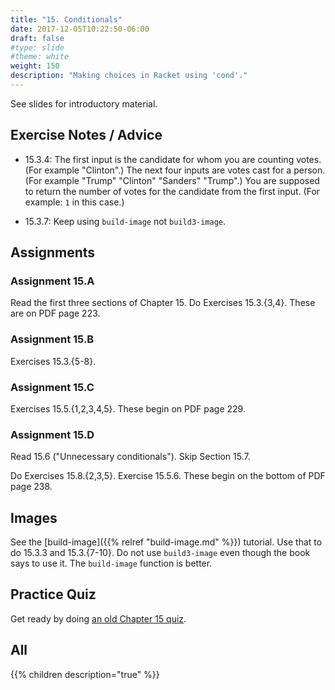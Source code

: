 ```yaml
---
title: "15. Conditionals"
date: 2017-12-05T10:22:50-06:00
draft: false
#type: slide
#theme: white
weight: 150
description: "Making choices in Racket using 'cond'."
---
```


See slides for introductory material.

## Exercise Notes / Advice

* 15.3.4: The first input is the candidate for whom you are counting votes. (For example "Clinton".) The next four inputs are votes cast for a person. (For example "Trump" "Clinton" "Sanders" "Trump".) You are supposed to return the number of votes for the candidate from the first input. (For example: `1` in this case.)

* 15.3.7: Keep using `build-image` not `build3-image`. 

## Assignments

### Assignment 15.A

Read the first three sections of Chapter 15. Do Exercises 15.3.{3,4}. These are on PDF page 223.

### Assignment 15.B

Exercises 15.3.{5-8}.

### Assignment 15.C

Exercises 15.5.{1,2,3,4,5}. These begin on PDF page 229.

### Assignment 15.D

Read 15.6 ("Unnecessary conditionals"). Skip Section 15.7.

Do Exercises 15.8.{2,3,5}. Exercise 15.5.6. These begin on the bottom of PDF page 238.

## Images

See the [build-image]({{% relref "build-image.md" %}}) tutorial. Use that to do 15.3.3 and 
15.3.{7-10}. Do not use `build3-image` even though the book says to use it. The `build-image` function is better.

## Practice Quiz

Get ready by doing [an old Chapter 15 quiz](15-practice-quiz).

## All

{{% children description="true" %}}

